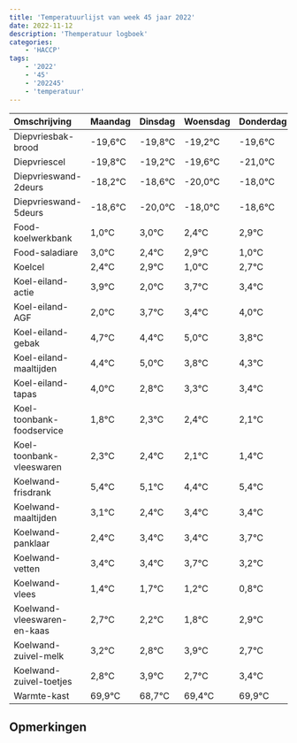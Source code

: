 ```yaml
---
title: 'Temperatuurlijst van week 45 jaar 2022'
date: 2022-11-12
description: 'Themperatuur logboek'
categories:
    - 'HACCP'
tags:
    - '2022'
    - '45'
    - '202245'
    - 'temperatuur'
---
```

|Omschrijving|Maandag|Dinsdag|Woensdag|Donderdag|Vrijdag|Zaterdag|Zondag|
|:---|:---|:---|:---|:---|:---|:---|:---|
|Diepvriesbak-brood|-19,6°C|-19,8°C|-19,2°C|-19,6°C|-21,0°C|-19,0°C| |
|Diepvriescel|-19,8°C|-19,2°C|-19,6°C|-21,0°C|-19,0°C|-19,6°C| |
|Diepvrieswand-2deurs|-18,2°C|-18,6°C|-20,0°C|-18,0°C|-18,6°C|-18,1°C| |
|Diepvrieswand-5deurs|-18,6°C|-20,0°C|-18,0°C|-18,6°C|-18,1°C|-20,0°C| |
|Food-koelwerkbank|1,0°C|3,0°C|2,4°C|2,9°C|1,0°C|2,7°C| |
|Food-saladiare|3,0°C|2,4°C|2,9°C|1,0°C|2,7°C|2,4°C| |
|Koelcel|2,4°C|2,9°C|1,0°C|2,7°C|2,4°C|3,0°C| |
|Koel-eiland-actie|3,9°C|2,0°C|3,7°C|3,4°C|4,0°C|2,8°C| |
|Koel-eiland-AGF|2,0°C|3,7°C|3,4°C|4,0°C|2,8°C|3,3°C| |
|Koel-eiland-gebak|4,7°C|4,4°C|5,0°C|3,8°C|4,3°C|4,4°C| |
|Koel-eiland-maaltijden|4,4°C|5,0°C|3,8°C|4,3°C|4,4°C|4,1°C| |
|Koel-eiland-tapas|4,0°C|2,8°C|3,3°C|3,4°C|3,1°C|2,4°C| |
|Koel-toonbank-foodservice|1,8°C|2,3°C|2,4°C|2,1°C|1,4°C|2,4°C| |
|Koel-toonbank-vleeswaren|2,3°C|2,4°C|2,1°C|1,4°C|2,4°C|2,4°C| |
|Koelwand-frisdrank|5,4°C|5,1°C|4,4°C|5,4°C|5,4°C|5,7°C| |
|Koelwand-maaltijden|3,1°C|2,4°C|3,4°C|3,4°C|3,7°C|3,2°C| |
|Koelwand-panklaar|2,4°C|3,4°C|3,4°C|3,7°C|3,2°C|2,8°C| |
|Koelwand-vetten|3,4°C|3,4°C|3,7°C|3,2°C|2,8°C|3,9°C| |
|Koelwand-vlees|1,4°C|1,7°C|1,2°C|0,8°C|1,9°C|0,7°C| |
|Koelwand-vleeswaren-en-kaas|2,7°C|2,2°C|1,8°C|2,9°C|1,7°C|2,4°C| |
|Koelwand-zuivel-melk|3,2°C|2,8°C|3,9°C|2,7°C|3,4°C|3,9°C| |
|Koelwand-zuivel-toetjes|2,8°C|3,9°C|2,7°C|3,4°C|3,9°C|4,0°C| |
|Warmte-kast|69,9°C|68,7°C|69,4°C|69,9°C|70,0°C|70,0°C| |

## Opmerkingen


